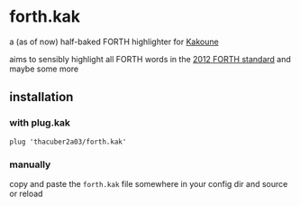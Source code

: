 # forth.kak

a (as of now) half-baked FORTH highlighter for [Kakoune](https://github.com/mawww/kakoune)

aims to sensibly highlight all FORTH words in the [2012 FORTH standard](https://forth-standard.org/standard/core) and maybe some more

## installation

### with plug.kak
```kak
plug 'thacuber2a03/forth.kak'
```

### manually
copy and paste the `forth.kak` file somewhere in your config dir and source or reload
